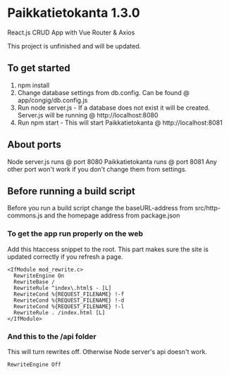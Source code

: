 # Paikkatietokanta 1.3.0
React.js CRUD App with Vue Router & Axios

This project is unfinished and will be updated. 

## To get started
1. npm install
2. Change database settings from db.config. Can be found @ app/congig/db.config.js
3. Run node server.js - If a database does not exist it will be created. Server.js will be running @ http://localhost:8080
4. Run npm start - This will start Paikkatietokanta @ http://localhost:8081

## About ports  
Node server.js runs @ port 8080
Paikkatietokanta runs @ port 8081
Any other port won't work if you don't change them from settings.

## Before running a build script
Before you run a build script change the baseURL-address from src/http-commons.js 
and the homepage address from package.json

### To get the app run properly on the web
Add this htaccess snippet to the root.
This part makes sure the site is updated correctly if you refresh a page.

```
<IfModule mod_rewrite.c>
  RewriteEngine On
  RewriteBase /
  RewriteRule ^index\.html$ - [L]
  RewriteCond %{REQUEST_FILENAME} !-f
  RewriteCond %{REQUEST_FILENAME} !-d
  RewriteCond %{REQUEST_FILENAME} !-l
  RewriteRule . /index.html [L]
</IfModule> 
```

### And this to the /api folder
This will turn rewrites off. Otherwise Node server's api doesn't work.

```
RewriteEngine Off
```
